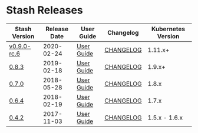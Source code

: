 # Stash Releases

| Stash Version | Release Date | User Guide | Changelog | Kubernetes Version |
|--------------------------- | ------------ | ---------- | --------- | ------------------ |
| [v0.9.0-rc.6](https://github.com/stashed/stash/releases/tag/v0.9.0-rc.6) | 2020-02-24 | [User Guide](https://github.com/stashed/stash/releases/tag/v0.9.0-rc.6) | [CHANGELOG](https://stash.run/docs/v0.9.0-rc.6) | 1.11.x+ |
| [0.8.3](https://github.com/stashed/stash/releases/tag/0.8.3) | 2019-02-18 | [User Guide](https://github.com/stashed/stash/releases/tag/0.8.3) | [CHANGELOG](https://stash.run/docs/0.8.3) | 1.9.x+ |
| [0.7.0](https://github.com/stashed/stash/releases/tag/0.7.0) | 2018-05-28 | [User Guide](https://github.com/stashed/stash/releases/tag/0.7.0) | [CHANGELOG](https://stash.run/docs/0.7.0) | 1.8.x |
| [0.6.4](https://github.com/stashed/stash/releases/tag/0.6.4) | 2018-02-19 | [User Guide](https://github.com/stashed/stash/releases/tag/0.6.4) | [CHANGELOG](https://stash.run/docs/0.6.4) | 1.7.x |
| [0.4.2](https://github.com/stashed/stash/releases/tag/0.4.2) | 2017-11-03 | [User Guide](https://github.com/stashed/stash/releases/tag/0.4.2) | [CHANGELOG](https://github.com/stashed/docs/tree/0.4.2/docs) | 1.5.x - 1.6.x |
